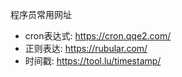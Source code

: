 程序员常用网址
* cron表达式: https://cron.qqe2.com/
* 正则表达: https://rubular.com/
* 时间戳: https://tool.lu/timestamp/



